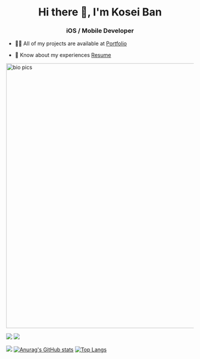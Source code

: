 <h1 align="center">Hi there 👋, I'm Kosei Ban</h1>
<h3 align="center">iOS / Mobile Developer</h3>


- 👨‍💻 All of my projects are available at [Portfolio](http://kosei-ban-portofolio.me/)

- 📄 Know about my experiences [Resume](http://takafumiblog.com/wp-content/uploads/2022/04/resume.pdf)

<img width="713" alt="bio pics" src="https://user-images.githubusercontent.com/64409793/159379016-d4c8b764-4c84-403b-99dd-7262d06b1731.png">

![](http://github-profile-summary-cards.vercel.app/api/cards/profile-details?username=Kosei-b&theme=merko)
![](https://github-profile-summary-cards.vercel.app/api/cards/profile-details?username=vn7n24fzkq&theme=solarized_dark)

![](http://github-profile-summary-cards.vercel.app/api/cards/profile-details?username=Nabefumi&theme=dracula)
[![Anurag's GitHub stats](https://github-readme-stats.vercel.app/api?username=Kosei-b&theme=merko)](https://github.com/anuraghazra/github-readme-stats)
[![Top Langs](https://github-readme-stats.vercel.app/api/top-langs/?username=Kosei-b&theme=merko)](https://github.com/anuraghazra/github-readme-stats)
